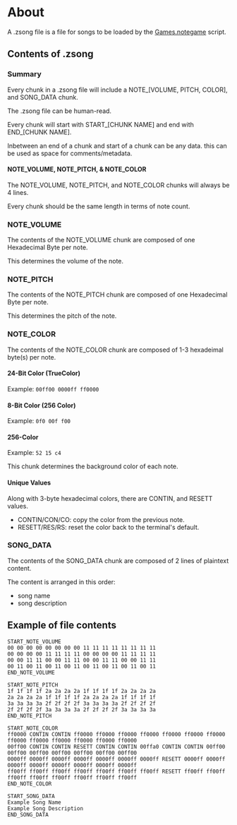 # About

A .zsong file is a file for songs to be loaded by the [Games.notegame](/Games/Games.java#L16) script.

## Contents of .zsong

### Summary

Every chunk in a .zsong file will include a NOTE_\[VOLUME, PITCH, COLOR], and SONG_DATA chunk.

The .zsong file can be human-read.

Every chunk will start with START_\[CHUNK NAME\] and end with END_\[CHUNK NAME\].

Inbetween an end of a chunk and start of a chunk can be any data. this can be used as space for comments/metadata.

#### NOTE_VOLUME, NOTE_PITCH, & NOTE_COLOR

The NOTE_VOLUME, NOTE_PITCH, and NOTE_COLOR chunks will always be 4 lines.

Every chunk should be the same length in terms of note count.

### NOTE_VOLUME

The contents of the NOTE_VOLUME chunk are composed of one Hexadecimal Byte per note.

This determines the volume of the note.

### NOTE_PITCH

The contents of the NOTE_PITCH chunk are composed of one Hexadecimal Byte per note.

This determines the pitch of the note.

### NOTE_COLOR

The contents of the NOTE_COLOR chunk are composed of 1-3 hexadeimal byte\(s\) per note.

#### 24-Bit Color (TrueColor)

Example: `00ff00 0000ff ff0000`

#### 8-Bit Color (256 Color)

Example: `0f0 00f f00`

#### 256-Color

Example: `52 15 c4`

This chunk determines the background color of each note.

#### Unique Values

Along with 3-byte hexadecimal colors, there are CONTIN, and RESETT values.
- CONTIN/CON/CO: copy the color from the previous note.
- RESETT/RES/RS: reset the color back to the terminal's default.

### SONG_DATA

The contents of the SONG_DATA chunk are composed of 2 lines of plaintext content.

The content is arranged in this order:
- song name
- song description

## Example of file contents

```
START_NOTE_VOLUME
00 00 00 00 00 00 00 00 11 11 11 11 11 11 11 11
00 00 00 00 11 11 11 11 00 00 00 00 11 11 11 11
00 00 11 11 00 00 11 11 00 00 11 11 00 00 11 11
00 11 00 11 00 11 00 11 00 11 00 11 00 11 00 11
END_NOTE_VOLUME

START_NOTE_PITCH
1f 1f 1f 1f 2a 2a 2a 2a 1f 1f 1f 1f 2a 2a 2a 2a
2a 2a 2a 2a 1f 1f 1f 1f 2a 2a 2a 2a 1f 1f 1f 1f
3a 3a 3a 3a 2f 2f 2f 2f 3a 3a 3a 3a 2f 2f 2f 2f
2f 2f 2f 2f 3a 3a 3a 3a 2f 2f 2f 2f 3a 3a 3a 3a
END_NOTE_PITCH

START_NOTE_COLOR
ff0000 CONTIN CONTIN ff0000 ff0000 ff0000 ff0000 ff0000 ff0000 ff0000 ff0000 ff0000 ff0000 ff0000 ff0000 ff0000
00ff00 CONTIN CONTIN RESETT CONTIN CONTIN 00ffa0 CONTIN CONTIN 00ff00 00ff00 00ff00 00ff00 00ff00 00ff00 00ff00
0000ff 0000ff 0000ff 0000ff 0000ff 0000ff 0000ff RESETT 0000ff 0000ff 0000ff 0000ff 0000ff 0000ff 0000ff 0000ff
ff00ff ff00ff ff00ff ff00ff ff00ff ff00ff ff00ff RESETT ff00ff ff00ff ff00ff ff00ff ff00ff ff00ff ff00ff ff00ff
END_NOTE_COLOR

START_SONG_DATA
Example Song Name
Example Song Description
END_SONG_DATA
```